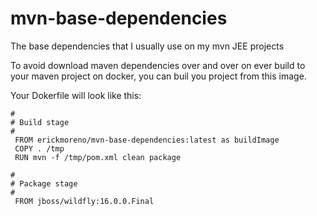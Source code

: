 # mvn-base-dependencies
The base dependencies that I usually use on my mvn JEE projects

To avoid download maven dependencies over and over on ever build to your maven project on docker,
you can buil you project from this image.

Your Dokerfile will look like this:

```
#
# Build stage
#
 FROM erickmoreno/mvn-base-dependencies:latest as buildImage
 COPY . /tmp
 RUN mvn -f /tmp/pom.xml clean package

# 
# Package stage
#  
 FROM jboss/wildfly:16.0.0.Final
```
